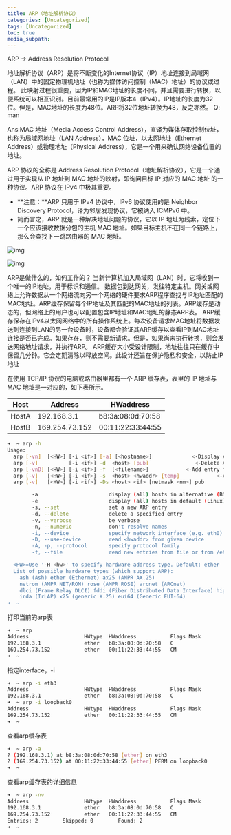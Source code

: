 ```yaml
---
title: ARP（地址解析协议）
categories: [Uncategorized]
tags: [Uncategorized]
toc: true
media_subpath: 
---
```


ARP -> Address Resolution Protocol

地址解析协议（ARP）是将不断变化的Internet协议（IP）地址连接到局域网（LAN）中的固定物理机地址（也称为媒体访问控制（MAC）地址）的协议或过程。 此映射过程很重要，因为IP和MAC地址的长度不同，并且需要进行转换，以便系统可以相互识别。目前最常用的IP是IP版本4（IPv4）。IP地址的长度为32位。但是，MAC地址的长度为48位。ARP将32位地址转换为48，反之亦然。 Q: man

Ans:MAC 地址（Media Access Control Address），直译为媒体存取控制位址，也称为局域网地址（LAN Address），MAC 位址，以太网地址（Ethernet Address）或物理地址（Physical Address），它是一个用来确认网络设备位置的地址。

ARP 协议的全称是 Address Resolution Protocol（地址解析协议），它是一个通过用于实现从 IP 地址到 MAC 地址的映射，即询问目标 IP 对应的 MAC 地址 的一种协议。ARP 协议在 IPv4 中极其重要。

- **注意：**ARP 只用于 IPv4 协议中，IPv6 协议使用的是 Neighbor Discovery Protocol，译为邻居发现协议，它被纳入 ICMPv6 中。
- 简而言之，ARP 就是一种解决地址问题的协议，它以 IP 地址为线索，定位下一个应该接收数据分包的主机 MAC 地址。如果目标主机不在同一个链路上，那么会查找下一跳路由器的 MAC 地址。

![img](https://fpfl3bbe49.feishu.cn/space/api/box/stream/download/asynccode/?code=ZDhhOTEwY2Y2YzY3M2E5ZWIyYjFmMGMwMzY2MTIwOGNfbVNiSTZCRklvT1lmdzVvcENCbFhiejJaSGNPNjJkbEJfVG9rZW46UXFjUWJqakxrb0hOY254STVac2NuUGI3bmtoXzE3Mjk0MDE0NjI6MTcyOTQwNTA2Ml9WNA)

![img](https://fpfl3bbe49.feishu.cn/space/api/box/stream/download/asynccode/?code=YWU5NTUxYmUxOGQ5YzY4Mjc4MzNiOWE0YTIyOTU4NGVfZ29wbDE0RlhXcWJVN1ZvOXFpY01wOFI4VjI0a2M2TmRfVG9rZW46TG11Q2JUOHlDb3BFWkR4b3M3Q2NsWVU2blFoXzE3Mjk0MDE0NjI6MTcyOTQwNTA2Ml9WNA)

ARP是做什么的，如何工作的？ 当新计算机加入局域网（LAN）时，它将收到一个唯一的IP地址，用于标识和通信。 数据包到达网关，发往特定主机。网关或网络上允许数据从一个网络流向另一个网络的硬件要求ARP程序查找与IP地址匹配的MAC地址。ARP缓存保留每个IP地址及其匹配的MAC地址的列表。ARP缓存是动态的，但网络上的用户也可以配置包含IP地址和MAC地址的静态ARP表。 ARP缓存保存在IPv4以太网网络中的所有操作系统上。每次设备请求MAC地址将数据发送到连接到LAN的另一台设备时，设备都会验证其ARP缓存以查看IP到MAC地址连接是否已完成。如果存在，则不需要新请求。但是，如果尚未执行转换，则会发送网络地址请求，并执行ARP。 ARP缓存大小受设计限制，地址往往只在缓存中保留几分钟。它会定期清除以释放空间。此设计还旨在保护隐私和安全，以防止IP地址

在使用 TCP/IP 协议的电脑或路由器里都有一个 ARP 缓存表，表里的 IP 地址与 MAC 地址是一对应的，如下表所示。

| Host  | Address        | HWaddress         |
| ----- | -------------- | ----------------- |
| HostA | 192.168.3.1    | b8:3a:08:0d:70:58 |
| HostB | 169.254.73.152 | 00:11:22:33:44:55 |

```Bash
➜  ~ arp -h
Usage:
  arp [-vn]  [<HW>] [-i <if>] [-a] [<hostname>]             <-Display ARP cache
  arp [-v]          [-i <if>] -d  <host> [pub]               <-Delete ARP entry
  arp [-vnD] [<HW>] [-i <if>] -f  [<filename>]            <-Add entry from file
  arp [-v]   [<HW>] [-i <if>] -s  <host> <hwaddr> [temp]            <-Add entry
  arp [-v]   [<HW>] [-i <if>] -Ds <host> <if> [netmask <nm>] pub          <-''-

        -a                       display (all) hosts in alternative (BSD) style
        -e                       display (all) hosts in default (Linux) style
        -s, --set                set a new ARP entry
        -d, --delete             delete a specified entry
        -v, --verbose            be verbose
        -n, --numeric            don't resolve names
        -i, --device             specify network interface (e.g. eth0)
        -D, --use-device         read <hwaddr> from given device
        -A, -p, --protocol       specify protocol family
        -f, --file               read new entries from file or from /etc/ethers

  <HW>=Use '-H <hw>' to specify hardware address type. Default: ether
  List of possible hardware types (which support ARP):
    ash (Ash) ether (Ethernet) ax25 (AMPR AX.25) 
    netrom (AMPR NET/ROM) rose (AMPR ROSE) arcnet (ARCnet) 
    dlci (Frame Relay DLCI) fddi (Fiber Distributed Data Interface) hippi (HIPPI) 
    irda (IrLAP) x25 (generic X.25) eui64 (Generic EUI-64) 
➜  ~ 
```

打印当前的arp表

```Bash
➜  ~ arp       
Address                  HWtype  HWaddress           Flags Mask            Iface
192.168.3.1              ether   b8:3a:08:0d:70:58   C                     eth3
169.254.73.152           ether   00:11:22:33:44:55   CM                    loopback0
➜  ~ 
```

指定interface，-i

```Bash
➜  ~ arp -i eth3
Address                  HWtype  HWaddress           Flags Mask            Iface
192.168.3.1              ether   b8:3a:08:0d:70:58   C                     eth3
➜  ~ arp -i loopback0
Address                  HWtype  HWaddress           Flags Mask            Iface
169.254.73.152           ether   00:11:22:33:44:55   CM                    loopback0
➜  ~
```

查看arp缓存表

```Bash
➜  ~ arp -a          
? (192.168.3.1) at b8:3a:08:0d:70:58 [ether] on eth3
? (169.254.73.152) at 00:11:22:33:44:55 [ether] PERM on loopback0
➜  ~ 
```

查看arp缓存表的详细信息

```Bash
➜  ~ arp -nv
Address                  HWtype  HWaddress           Flags Mask            Iface
192.168.3.1              ether   b8:3a:08:0d:70:58   C                     eth3
169.254.73.152           ether   00:11:22:33:44:55   CM                    loopback0
Entries: 2        Skipped: 0        Found: 2
➜  ~
```
